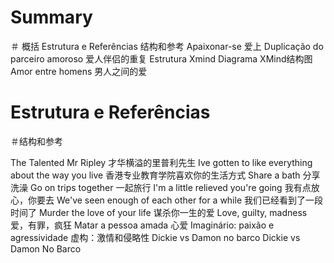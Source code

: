 # Summary
＃ 概括
Estrutura e Referências
结构和参考
Apaixonar-se
爱上
Duplicação do parceiro amoroso
爱人伴侣的重复
Estrutura Xmind Diagrama
XMind结构图
Amor entre homens
男人之间的爱


# Estrutura e Referências
＃结构和参考


The Talented Mr Ripley 
才华横溢的里普利先生
  Ive gotten to like everything about the way you live
香港专业教育学院喜欢你的生活方式
  Share a bath
分享洗澡
  Go on trips together
一起旅行
  I'm a little relieved you're going 
我有点放心，你要去
  We've seen enough of each other for a while
我们已经看到了一段时间了
  Murder the love of your life
谋杀你一生的爱
  Love, guilty, madness
爱，有罪，疯狂
  Matar a pessoa amada
心爱
  Imaginário: paixão e agressividade 
虚构：激情和侵略性
  Dickie vs Damon no barco
Dickie vs Damon No Barco
